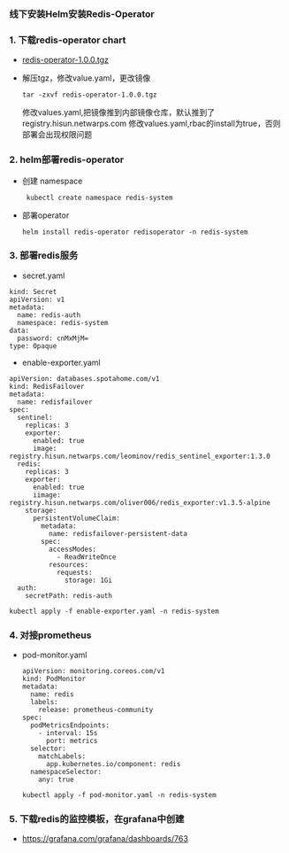 ### 线下安装Helm安装Redis-Operator

### 1. 下载redis-operator chart

- [redis-operator-1.0.0.tgz](https://pnode.solarfs.io/dn/file/0c35cbf6b6caaba2db651681cde60d7f/redis-operator-1.0.0.tgz)

- 解压tgz，修改value.yaml，更改镜像

	```
	tar -zxvf redis-operator-1.0.0.tgz
	```
	
	修改values.yaml,把镜像推到内部镜像仓库，默认推到了registry.hisun.netwarps.com
        修改values.yaml,rbac的install为true，否则部署会出现权限问题
	
### 2. helm部署redis-operator

- 创建 namespace 
		
	```	
	 kubectl create namespace redis-system
	```
- 部署operator

	```
	helm install redis-operator redisoperator -n redis-system
	```
	
### 3. 部署redis服务   
- secret.yaml  
```
kind: Secret
apiVersion: v1
metadata:
  name: redis-auth
  namespace: redis-system
data:
  password: cnMxMjM=
type: Opaque
```

- enable-exporter.yaml 

```
apiVersion: databases.spotahome.com/v1
kind: RedisFailover
metadata:
  name: redisfailover
spec:
  sentinel:
    replicas: 3
    exporter:
      enabled: true
      image: registry.hisun.netwarps.com/leominov/redis_sentinel_exporter:1.3.0
  redis:
    replicas: 3
    exporter: 
      enabled: true
      iimage: registry.hisun.netwarps.com/oliver006/redis_exporter:v1.3.5-alpine
    storage:
      persistentVolumeClaim:
        metadata:
          name: redisfailover-persistent-data
        spec:
          accessModes:
            - ReadWriteOnce
          resources:
            requests:
              storage: 1Gi
  auth:
    secretPath: redis-auth
```
```
kubectl apply -f enable-exporter.yaml -n redis-system
```
	
### 4. 对接prometheus

- pod-monitor.yaml

	```
	apiVersion: monitoring.coreos.com/v1  
    kind: PodMonitor
    metadata:
      name: redis
      labels:
        release: prometheus-community
    spec:
      podMetricsEndpoints:
        - interval: 15s
          port: metrics
      selector:
        matchLabels:
          app.kubernetes.io/component: redis
      namespaceSelector:
        any: true
	
	```
	```
	kubectl apply -f pod-monitor.yaml -n redis-system
	```
	
### 5. 下载redis的监控模板，在grafana中创建

 - https://grafana.com/grafana/dashboards/763
